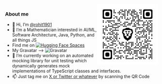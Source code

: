 <img src="https://github.com/rohit1901/rohit1901/blob/main/qrcode_twitter.com.png" alt="drawing" width="200" align="right"/>

### About me
- 👋 Hi, I’m [@rohit1901](https://medium.com/@rohitkhanduri) 
- 👀 I’m a Mathematician interested in AI/ML, Software Architecture, Java, Python, and all things JS
- Find me on [![Hugging Face Spaces](https://img.shields.io/badge/%F0%9F%A4%97%20HuggingFace-Spaces-yellow)](https://huggingface.co/johnny-drama)
- My Gravatar --> <img src="https://gravatar.com/avatar/rohitkhanduri" alt="Gravatar" class="gravatar" width="20"/>
- 🌱 I’m currently working on an automated mocking library for unit testing which dynamically generates mock implementations of TypeScript classes and interfaces.</li>
- 📫 Just tag me on [X or Twitter or whatever](https://twitter.com/) by scanning the QR Code</li>

<!---
rohit1901/rohit1901 is a ✨ special ✨ repository because its `README.md` (this file) appears on your GitHub profile.
You can click the Preview link to take a look at your changes.
--->
